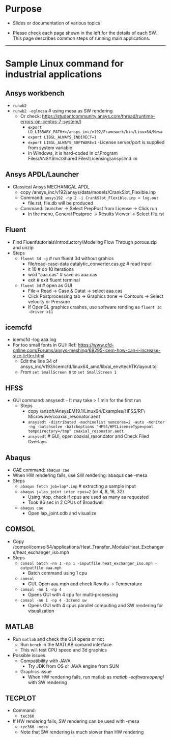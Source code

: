 # Purpose
- Slides or documentation of various topics


- Please check each page shown in the left for the details of each SW. This page describes common steps of running main applications.

<hr>

# Sample Linux command for industrial applications

## Ansys workbench
- `runwb2`
- `runwb2 -oglmesa` # using mesa as SW rendering
  - Or check: https://studentcommunity.ansys.com/thread/runtime-errors-on-centos-7-system/)
	- `export LD_LIBRARY_PATH+=/ansys_inc/v192/Framework/bin/Linux64/Mesa`
	- `export LIBGL_ALWAYS_INDIRECT=1`
	- `export LIBGL_ALWAYS_SOFTWARE=1`
-License server/port is supplied from system variable
	- In Windows, it is hard-coded in c:\Program Files\ANSYSInc\Shared Files\Licensing\ansyslmd.ini

## Ansys APDL/Launcher
- Classical Ansys MECHANICAL APDL
	- copy /ansys_inc/v192/ansys/data/models/CrankSlot_Flexible.inp 
	- Command: `ansys192 -np 2 -i CrankSlot_Flexible.inp > log.out`
		- file.rst, file.db will be produced
	- Command: launcher -> Select PrepPost from License -> Click run
		- In the menu, General Postproc -> Results Viewer -> Select file.rst

## Fluent
- Find Fluent\tutorials\Introductory\Modeling Flow Through porous.zip and unzip
- Steps
	- `fluent 3d -g`                                                       # run fluent 3d  without grahics
		- file/read-case-data catalytic_converter.cas.gz # read input
		- it 10                                                                  # do 10 iterations
		- wcd "aaa.cas"                                               # save as aaa.cas
		- exit                                                                   # exit fluent terminal
	- `fluent 3d`                                                          # open as GUI
		- File-> Read -> Case & Datat -> select aaa.cas
		- Click Postprocessing tab -> Graphics zone -> Contours -> Select velocity or Pressure
		- If OpenGL graphics crashes, use software rending as `fluent 3d -driver x11`

## icemcfd
- icemcfd -log aaa.log
- For too small fonts in GUI: Ref: https://www.cfd-online.com/Forums/ansys-meshing/69295-icem-how-can-i-increase-size-letter.html
	- Edit the line 34 of ansys_inc/v193/icemcfd/linux64_amd/lib/ai_env/techTK/layout.tcl
	- From `set SmallScreen 0` to `set SmallScreen 1`
	
## HFSS
- GUI command: ansysedt
		- It may take > 1 min for the first run
	- Steps
		- copy /ansoft/AnsysEM19.1/Linux64/Examples/HFSS/RF\ Microwave/coaxial_resonator.aedt
		- `ansysedt -distributed -machinelist numcores=2 -auto -monitor -ng -batchsolve -batchoptions "HFSS/HPCLicenseType=pool tempdirectory=/tmp" coaxial_resonator.aedt`
		- `ansysedt`  # GUI, open coaxial_resondator and Check Filed Overlays

## Abaqus
- CAE command: `abaqus cae`
- When HW rendering fails, use SW rendering: abaqus cae -mesa
- Steps
	- `abaqus fetch job=lap*.inp` # extracting a sample input
	- `abaqus j=lap_joint inter cpus=2` (or 4, 8, 16, 32)
		- Using htop, check if cpus are used as many as requested
		- Took 86 sec in 2 CPUs of Broadwell
	- `abaqus cae`
		- Open lap_joint.odb and visualize

## COMSOL
- Copy /comsol/comsol54/applications/Heat_Transfer_Module/Heat_Exchangers/heat_exchanger_iso.mph
- Steps
	- `comsol batch -nn 1 -np 1 -inputfile heat_exchanger_iso.mph -outputfile aaa.mph`
		- Batch command using 1 cpu
	- `comsol`
		- GUI. Open aaa.mph and check Results -> Temperature
	- `comsol -nn 1 -np 4`
		- Opens GUI with 4 cpu for multi-prcoessing
	- `comsol -nn 1 -np 4 -3drend sw`
		- Opens GUI with 4 cpus parallel computing and SW rendering for visualization

## MATLAB
- Run `matlab` and check the GUI opens or not
	- Run `bench` in the MATLAB comand interface
    - This will test CPU speed and 3d graphics
- Possible issues
	- Compatibility with JAVA
		- Try JDK from OS or JAVA engine from SUN
	- Graphics issue
		- When HW rendering fails, run matlab as *matlab -softwareopengl* with SW rendering

## TECPLOT
- Command:
	- `tec360`
- If HW rendering fails, SW rendering can be used with -mesa
	- `tec360 -mesa`
	- Note that SW rendering is much slower than HW rendering
